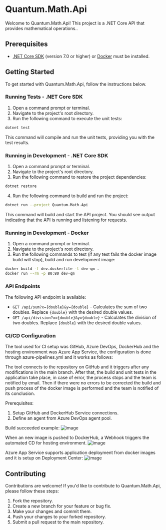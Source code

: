 # Quantum.Math.Api

Welcome to Quantum.Math.Api! This project is a .NET Core API that provides mathematical operations..

## Prerequisites

- [.NET Core SDK](https://dotnet.microsoft.com/download) (version 7.0 or higher) or [Docker](https://www.docker.com/products/docker-desktop/) must be installed.


## Getting Started

To get started with Quantum.Math.Api, follow the instructions below.

### Running Tests - .NET Core SDK

1. Open a command prompt or terminal.
2. Navigate to the project's root directory.
3. Run the following command to execute the unit tests:

```sh
dotnet test
```

This command will compile and run the unit tests, providing you with the test results.

### Running in Development - .NET Core SDK

1. Open a command prompt or terminal.
2. Navigate to the project's root directory.
3. Run the following command to restore the project dependencies:

```sh
dotnet restore
```

4. Run the following command to build and run the project:

```sh
dotnet run --project Quantum.Math.Api
```

This command will build and start the API project. You should see output indicating that the API is running and listening for requests.

### Running in Development - Docker

1. Open a command prompt or terminal.
2. Navigate to the project's root directory.
3. Run the following commands to test (if any test fails the docker image build will stop), build and run development image:

```sh
docker build -f dev.dockerfile -t dev-qm .
docker run --rm -p 80:80 dev-qm
```

### API Endpoints

The following API endpoint is available:

- `GET /api/sum?x={double}&y={double}` - Calculates the sum of two doubles. Replace `{double}` with the desired double values.
- `GET /api/division?x={double}&y={double}` - Calculates the division of two doubles. Replace `{double}` with the desired double values.



### CI/CD Configuration

The tool used for CI setup was GitHub, Azure DevOps, DockerHub and the hosting environment was Azure App Service, the configuration is done through azure-pipelines.yml and it works as follows:

The tool connects to the repository on GitHub and it triggers after any modifications in the main branch. After that, the build and unit tests in the application take place, in case of error, the process stops and the team is notified by email. Then if there were no errors to be corrected the build and push process of the docker image is performed and the team is notified of its conclusion.

Prerequisites:

1. Setup GitHub and DockerHub Service connections.
2. Define an agent from Azure DevOps agent pool.

Build succeeded example:
![image](https://github.com/caioerhart/quantum-math/assets/124104601/4eca3c66-f2c9-4f46-8670-6cbebb7ffc1f)

When an new image is pushed to DockerHub, a Webhook triggers the automated CD for hosting environment.
![image](https://github.com/caioerhart/quantum-math/assets/124104601/e3f93146-a406-4bfe-ac62-eba885db51a3)

Azure App Service supports application deployment from docker images and it is setup on Deployment Center:
![image](https://github.com/caioerhart/quantum-math/assets/124104601/552e089f-e172-465b-8e8a-bea0ef1b59c1)


## Contributing

Contributions are welcome! If you'd like to contribute to Quantum.Math.Api, please follow these steps:

1. Fork the repository.
2. Create a new branch for your feature or bug fix.
3. Make your changes and commit them.
4. Push your changes to your forked repository.
5. Submit a pull request to the main repository.
